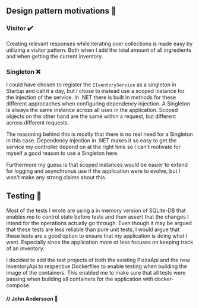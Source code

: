 ## Design pattern motivations :speech_balloon:	
### Visitor :heavy_check_mark:	

Creating relevant responses while iterating over collections is made easy by utilizing a visitor pattern.
Both when I add the total amount of all ingredients and when getting the current inventory.

### Singleton :x:	

I could have chosen to register the ```IIventoryService```
 as a singleton in Startup and call it a day, but I chose to instead use a scoped instance for the injection of the service. In .NET there is built in methods for these different approcaches when configuring dependency injection. A Singleton is always the same instance across all uses in the application. Scoped objects on the other hand are the same within a request, but different across different requests. 

The reasoning behind this is mostly that there is no real need for a Singleton in this case. 
Dependency injection in .NET makes it so easy to get the service my controller depend on at the right time so I can't motivate for myself a good reason to use a Singleton here.

Furthermore my guess is that scoped instances would be easier to extend for logging and asynchronus use if the application were to evolve, 
but I won't make any strong claims about this.

## Testing :test_tube:
Most of the tests I wrote are using a in memory version of SQLite-DB that enables me to control state before tests and then assert that the changes I intend for the operations actually go through. Even though it may be argued that these tests are less reliable than pure unit tests, I would argue that these tests are a good option to ensure that my application is doing what I want. Especially since the application more or less focuses on keeping track of an inventory. 

I decided to add the test projects of both the existing PizzaApi and the new InventoryApi to respective Dockerfiles to enable testing when building the image of the containers.
This enabled me to make sure that all tests were passing when building all containers for the application with docker-compose.

#### // John Andersson :mage:

